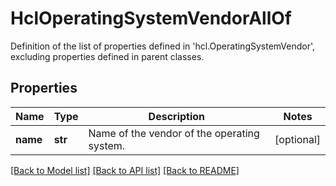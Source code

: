 # HclOperatingSystemVendorAllOf

Definition of the list of properties defined in 'hcl.OperatingSystemVendor', excluding properties defined in parent classes.
## Properties
Name | Type | Description | Notes
------------ | ------------- | ------------- | -------------
**name** | **str** | Name of the vendor of the operating system. | [optional] 

[[Back to Model list]](../README.md#documentation-for-models) [[Back to API list]](../README.md#documentation-for-api-endpoints) [[Back to README]](../README.md)



